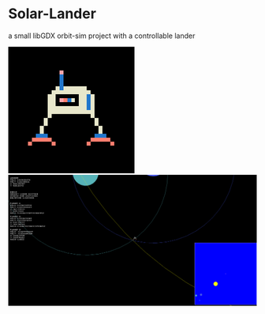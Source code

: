 # Solar-Lander
a small libGDX orbit-sim project with a controllable lander 

![](assets/preview.png)
![](assets/preview2.png)